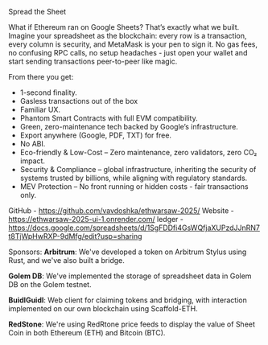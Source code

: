 Spread the Sheet

What if Ethereum ran on Google Sheets? That’s exactly what we built. Imagine your spreadsheet as the blockchain: every row is a transaction, every column is security, and MetaMask is your pen to sign it. No gas fees, no confusing RPC calls, no setup headaches - just open your wallet and start sending transactions peer-to-peer like magic.

From there you get:

- 1-second finality.
- Gasless transactions out of the box
- Familiar UX.
- Phantom Smart Contracts with full EVM compatibility.
- Green, zero-maintenance tech backed by Google’s infrastructure.
- Export anywhere (Google, PDF, TXT) for free.
- No ABI.
- Eco-friendly & Low-Cost – Zero maintenance, zero validators, zero CO₂ impact.
- Security & Compliance – global infrastructure, inheriting the security of systems trusted by billions, while aligning with regulatory standards.
- MEV Protection – No front running or hidden costs - fair transactions only.


GitHub - https://github.com/vavdoshka/ethwarsaw-2025/
Website - https://ethwarsaw-2025-ui-1.onrender.com/
ledger - https://docs.google.com/spreadsheets/d/1SgFDDfi4GsWQfjaXUPzdJJnRN7t8TjWpHwRXP-9dMfg/edit?usp=sharing



Sponsors:
**Arbitrum**: We've developed a token on Arbitrum Stylus using Rust, and we've also built a bridge.

**Golem DB**: We've implemented the storage of spreadsheet data in Golem DB on the Golem testnet.

**BuidlGuidl**: Web client for claiming tokens and bridging, with interaction implemented on our own blockchain using Scaffold-ETH.

**RedStone**: We're using RedRtone price feeds to display the value of Sheet Coin in both Ethereum (ETH) and Bitcoin (BTC).
